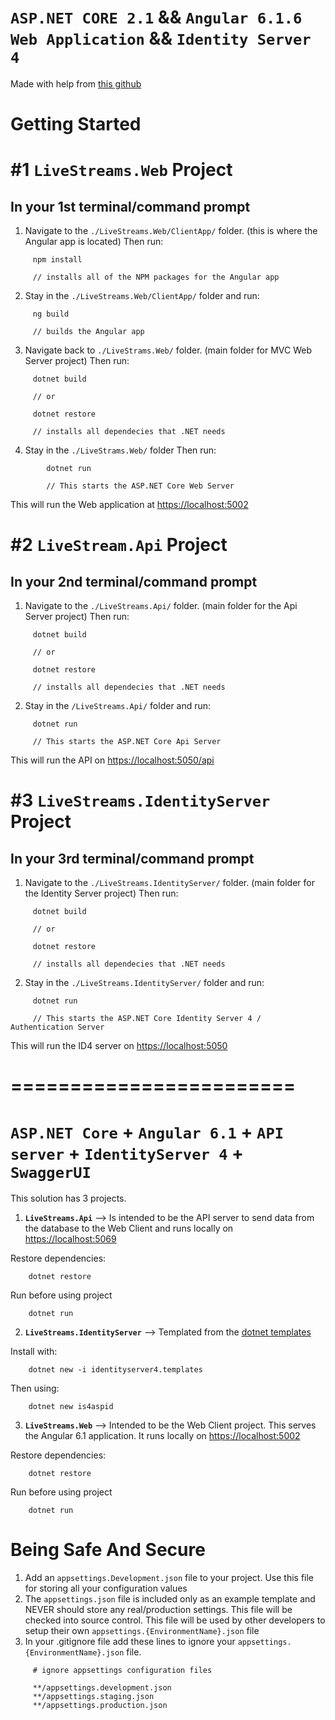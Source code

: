 # `ASP.NET CORE 2.1` && `Angular 6.1.6 Web Application` && `Identity Server 4`

Made with help from [this github](https://github.com/elanderson/Angular-Core-IdentityServer)

# Getting Started

# #1 `LiveStreams.Web` Project

## In your 1st terminal/command prompt

1.   Navigate to the `./LiveStreams.Web/ClientApp/` folder. (this is where the Angular app is located)
     Then run:

```
     npm install

     // installs all of the NPM packages for the Angular app
```

2.   Stay in the `./LiveStreams.Web/ClientApp/` folder and run:

```
     ng build

     // builds the Angular app
```

3.   Navigate back to `./LiveStrams.Web/` folder. (main folder for MVC Web Server project)
     Then run:

```
     dotnet build

     // or

     dotnet restore

     // installs all dependecies that .NET needs
```

4.   Stay in the `./LiveStrams.Web/` folder
     Then run:

```
        dotnet run

        // This starts the ASP.NET Core Web Server
```

This will run the Web application at [https://localhost:5002](https://localhost:5002)

# #2 `LiveStream.Api` Project

## In your 2nd terminal/command prompt

1.   Navigate to the `./LiveStreams.Api/` folder. (main folder for the Api Server project)
     Then run:

```
     dotnet build

     // or

     dotnet restore

     // installs all dependecies that .NET needs
```

2.   Stay in the `/LiveStreams.Api/` folder and run:

```
     dotnet run

     // This starts the ASP.NET Core Api Server
```

This will run the API on [https://localhost:5050/api](https://localhost:5050/api)

# #3 `LiveStreams.IdentityServer` Project

## In your 3rd terminal/command prompt

1.   Navigate to the `./LiveStreams.IdentityServer/` folder. (main folder for the Identity Server project)
     Then run:

```
     dotnet build

     // or

     dotnet restore

     // installs all dependecies that .NET needs
```

2.   Stay in the `./LiveStreams.IdentityServer/` folder and run:

```
     dotnet run

     // This starts the ASP.NET Core Identity Server 4 / Authentication Server
```

This will run the ID4 server on [https://localhost:5050](https://localhost:5050)

# ========================

# `ASP.NET Core` + `Angular 6.1` + `API server` + `IdentityServer 4` + `SwaggerUI`

This solution has 3 projects.

1. **`LiveStreams.Api`** --> Is intended to be the API server to send data from the database to the Web Client and runs locally on [https://localhost:5069](https://localhost:5069)

Restore dependencies:

        dotnet restore

Run before using project

        dotnet run

2. **`LiveStreams.IdentityServer`** --> Templated from the [dotnet templates](https://github.com/IdentityServer/IdentityServer4.Templates)

Install with:

        dotnet new -i identityserver4.templates

Then using:

        dotnet new is4aspid

3. **`LiveStreams.Web`** --> Intended to be the Web Client project. This serves the Angular 6.1 application. It runs locally on [https://localhost:5002](https://localhost:5002)

Restore dependencies:

        dotnet restore

Run before using project

        dotnet run

# Being Safe And Secure

1.   Add an `appsettings.Development.json` file to your project. Use this file for storing all your configuration values
2.   The `appsettings.json` file is included only as an example template and NEVER should store any real/production settings. This file will be checked into source control. This file will be used by other developers to setup their own `appsettings.{EnvironmentName}.json` file
3.   In your .gitignore file add these lines to ignore your `appsettings.{EnvironmentName}.json` file.

```
     # ignore appsettings configuration files

     **/appsettings.development.json
     **/appsettings.staging.json
     **/appsettings.production.json
```

